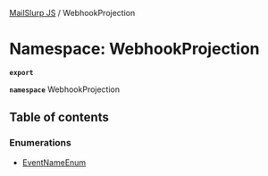 [MailSlurp JS](../README.md) / WebhookProjection

# Namespace: WebhookProjection

**`export`**

**`namespace`** WebhookProjection

## Table of contents

### Enumerations

- [EventNameEnum](../enums/WebhookProjection.EventNameEnum.md)
